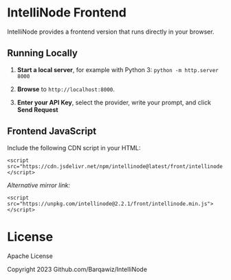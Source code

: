 # IntelliNode Frontend

IntelliNode provides a frontend version that runs directly in your browser.


## Running Locally

1. **Start a local server**, for example with Python 3:
`python -m http.server 8000`

2. **Browse** to `http://localhost:8000`.

3. **Enter your API Key**, select the provider, write your prompt, and click **Send Request** 


## Frontend JavaScript

Include the following CDN script in your HTML:
```
<script src="https://cdn.jsdelivr.net/npm/intellinode@latest/front/intellinode.min.js"></script>
```
*Alternative mirror link:*
```
<script src="https://unpkg.com/intellinode@2.2.1/front/intellinode.min.js"></script>
```

# License
Apache License

Copyright 2023 Github.com/Barqawiz/IntelliNode

